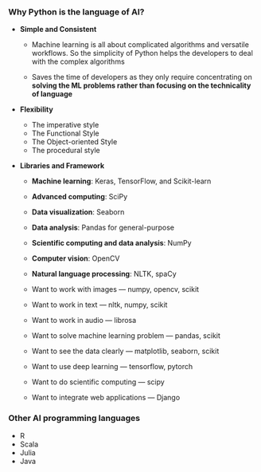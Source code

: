 ### Why Python is the language of AI?

* **Simple and Consistent**
  * Machine learning is all about complicated algorithms and versatile workflows. So the simplicity of Python helps the developers to deal with the complex algorithms
  
  * Saves the time of developers as they only require concentrating on **solving the ML problems rather than focusing on the technicality of language**
  
* **Flexibility**
  * The imperative style
  * The Functional Style 
  * The Object-oriented Style
  * The procedural style
  
* **Libraries and Framework**

  * **Machine learning**: Keras, TensorFlow, and Scikit-learn
  * **Advanced computing**: SciPy
  * **Data visualization**: Seaborn
  * **Data analysis**: Pandas for general-purpose
  * **Scientific computing and data analysis**: NumPy
  * **Computer vision**: OpenCV
  * **Natural language processing**: NLTK, spaCy
  
  * Want to work with images — numpy, opencv, scikit
  * Want to work in text — nltk, numpy, scikit
  * Want to work in audio — librosa
  * Want to solve machine learning problem — pandas, scikit
  * Want to see the data clearly — matplotlib, seaborn, scikit
  * Want to use deep learning — tensorflow, pytorch
  * Want to do scientific computing — scipy
  * Want to integrate web applications — Django
  
  
### Other AI programming languages
  * R
  * Scala
  * Julia
  * Java
  
  
  

